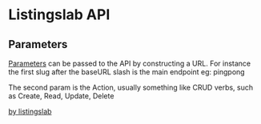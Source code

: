 # Listingslab API

## Parameters

[Parameters](./md/004_params.md) can be passed to the API by constructing a URL. For instance the first slug after the baseURL slash is the main endpoint eg: pingpong

The second param is the Action, usually something like CRUD verbs, such as Create, Read, Update, Delete

[by listingslab](https://listingslab.com/docsify) 